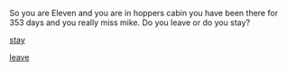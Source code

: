 So you are Eleven and you are in hoppers cabin you have been there for 353 days and you really miss mike. Do you leave or do you stay?

[stay](situations/stay.md)

[leave](situations/leave.md)
